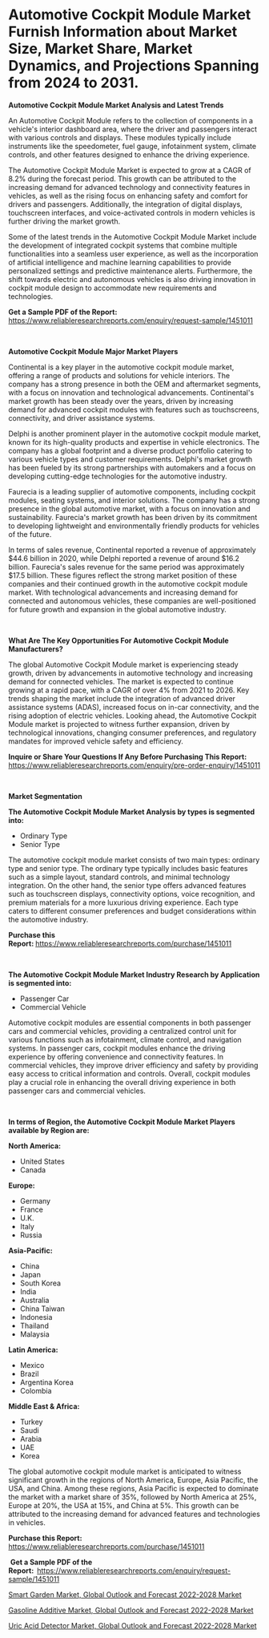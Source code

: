 <p><h1>Automotive Cockpit Module Market Furnish Information about Market Size, Market Share, Market Dynamics, and Projections Spanning from 2024 to 2031.</h1></p><p><strong>Automotive Cockpit Module Market Analysis and Latest Trends</strong></p>
<p><p>An Automotive Cockpit Module refers to the collection of components in a vehicle's interior dashboard area, where the driver and passengers interact with various controls and displays. These modules typically include instruments like the speedometer, fuel gauge, infotainment system, climate controls, and other features designed to enhance the driving experience.</p><p>The Automotive Cockpit Module Market is expected to grow at a CAGR of 8.2% during the forecast period. This growth can be attributed to the increasing demand for advanced technology and connectivity features in vehicles, as well as the rising focus on enhancing safety and comfort for drivers and passengers. Additionally, the integration of digital displays, touchscreen interfaces, and voice-activated controls in modern vehicles is further driving the market growth.</p><p>Some of the latest trends in the Automotive Cockpit Module Market include the development of integrated cockpit systems that combine multiple functionalities into a seamless user experience, as well as the incorporation of artificial intelligence and machine learning capabilities to provide personalized settings and predictive maintenance alerts. Furthermore, the shift towards electric and autonomous vehicles is also driving innovation in cockpit module design to accommodate new requirements and technologies.</p></p>
<p><strong>Get a Sample PDF of the Report:&nbsp;</strong> <a href="https://www.reliableresearchreports.com/enquiry/request-sample/1451011">https://www.reliableresearchreports.com/enquiry/request-sample/1451011</a></p>
<p>&nbsp;</p>
<p><strong>Automotive Cockpit Module Major Market Players</strong></p>
<p><p>Continental is a key player in the automotive cockpit module market, offering a range of products and solutions for vehicle interiors. The company has a strong presence in both the OEM and aftermarket segments, with a focus on innovation and technological advancements. Continental's market growth has been steady over the years, driven by increasing demand for advanced cockpit modules with features such as touchscreens, connectivity, and driver assistance systems.</p><p>Delphi is another prominent player in the automotive cockpit module market, known for its high-quality products and expertise in vehicle electronics. The company has a global footprint and a diverse product portfolio catering to various vehicle types and customer requirements. Delphi's market growth has been fueled by its strong partnerships with automakers and a focus on developing cutting-edge technologies for the automotive industry.</p><p>Faurecia is a leading supplier of automotive components, including cockpit modules, seating systems, and interior solutions. The company has a strong presence in the global automotive market, with a focus on innovation and sustainability. Faurecia's market growth has been driven by its commitment to developing lightweight and environmentally friendly products for vehicles of the future.</p><p>In terms of sales revenue, Continental reported a revenue of approximately $44.6 billion in 2020, while Delphi reported a revenue of around $16.2 billion. Faurecia's sales revenue for the same period was approximately $17.5 billion. These figures reflect the strong market position of these companies and their continued growth in the automotive cockpit module market. With technological advancements and increasing demand for connected and autonomous vehicles, these companies are well-positioned for future growth and expansion in the global automotive industry.</p></p>
<p>&nbsp;</p>
<p><strong>What Are The Key Opportunities For Automotive Cockpit Module Manufacturers?</strong></p>
<p><p>The global Automotive Cockpit Module market is experiencing steady growth, driven by advancements in automotive technology and increasing demand for connected vehicles. The market is expected to continue growing at a rapid pace, with a CAGR of over 4% from 2021 to 2026. Key trends shaping the market include the integration of advanced driver assistance systems (ADAS), increased focus on in-car connectivity, and the rising adoption of electric vehicles. Looking ahead, the Automotive Cockpit Module market is projected to witness further expansion, driven by technological innovations, changing consumer preferences, and regulatory mandates for improved vehicle safety and efficiency.</p></p>
<p><strong>Inquire or Share Your Questions If Any Before Purchasing This Report:</strong> <a href="https://www.reliableresearchreports.com/enquiry/pre-order-enquiry/1451011">https://www.reliableresearchreports.com/enquiry/pre-order-enquiry/1451011</a></p>
<p>&nbsp;</p>
<p><strong>Market Segmentation</strong></p>
<p><strong>The Automotive Cockpit Module Market Analysis by types is segmented into:</strong></p>
<p><ul><li>Ordinary Type</li><li>Senior Type</li></ul></p>
<p><p>The automotive cockpit module market consists of two main types: ordinary type and senior type. The ordinary type typically includes basic features such as a simple layout, standard controls, and minimal technology integration. On the other hand, the senior type offers advanced features such as touchscreen displays, connectivity options, voice recognition, and premium materials for a more luxurious driving experience. Each type caters to different consumer preferences and budget considerations within the automotive industry.</p></p>
<p><strong>Purchase this Report:&nbsp;</strong><a href="https://www.reliableresearchreports.com/purchase/1451011">https://www.reliableresearchreports.com/purchase/1451011</a></p>
<p>&nbsp;</p>
<p><strong>The Automotive Cockpit Module Market Industry Research by Application is segmented into:</strong></p>
<p><ul><li>Passenger Car</li><li>Commercial Vehicle</li></ul></p>
<p><p>Automotive cockpit modules are essential components in both passenger cars and commercial vehicles, providing a centralized control unit for various functions such as infotainment, climate control, and navigation systems. In passenger cars, cockpit modules enhance the driving experience by offering convenience and connectivity features. In commercial vehicles, they improve driver efficiency and safety by providing easy access to critical information and controls. Overall, cockpit modules play a crucial role in enhancing the overall driving experience in both passenger cars and commercial vehicles.</p></p>
<p>&nbsp;</p>
<p><strong>In terms of Region, the Automotive Cockpit Module Market Players available by Region are:</strong></p>
<p>
    <p> <strong> North America: </strong>
        <ul>
            <li>United States</li>
            <li>Canada</li>
        </ul>
        </p> 
    <p> <strong> Europe: </strong>
        <ul>
            <li>Germany</li>
            <li>France</li>
            <li>U.K.</li>
            <li>Italy</li>
            <li>Russia</li>
        </ul>
        </p> 
    <p> <strong> Asia-Pacific: </strong>
        <ul>
            <li>China</li>
            <li>Japan</li>
            <li>South Korea</li>
            <li>India</li>
            <li>Australia</li>
            <li>China Taiwan</li>
            <li>Indonesia</li>
            <li>Thailand</li>
            <li>Malaysia</li>
        </ul>
        </p> 
    <p> <strong> Latin America: </strong>
        <ul>
            <li>Mexico</li>
            <li>Brazil</li>
            <li>Argentina Korea</li>
            <li>Colombia</li>
        </ul>
        </p> 
    <p> <strong> Middle East & Africa: </strong>
        <ul>
            <li>Turkey</li>
            <li>Saudi</li>
            <li>Arabia</li>
            <li>UAE</li>
            <li>Korea</li>
        </ul>
    </p>
    </p>
<p><p>The global automotive cockpit module market is anticipated to witness significant growth in the regions of North America, Europe, Asia Pacific, the USA, and China. Among these regions, Asia Pacific is expected to dominate the market with a market share of 35%, followed by North America at 25%, Europe at 20%, the USA at 15%, and China at 5%. This growth can be attributed to the increasing demand for advanced features and technologies in vehicles.</p></p>
<p><strong>Purchase this Report: </strong><a href="https://www.reliableresearchreports.com/purchase/1451011">https://www.reliableresearchreports.com/purchase/1451011</a></p>
<p>&nbsp;<strong>Get a Sample PDF of the Report:&nbsp;&nbsp;</strong><a href="https://www.reliableresearchreports.com/enquiry/request-sample/1451011">https://www.reliableresearchreports.com/enquiry/request-sample/1451011</a></p>
<p><strong></strong></p>
<p><p><a href="https://view.publitas.com/reportprime-1/smart-garden-market-global-outlook-and-forecast-2022-2028-market-challenges-opportunities-and-growth-drivers-and-major-market-players-forecasted-for-period-from-2023-2030/">Smart Garden Market, Global Outlook and Forecast 2022-2028 Market</a></p><p><a href="https://view.publitas.com/reportprime-1/gasoline-additive-market-global-outlook-and-forecast-2022-2028-market-size-share-trends-analysis-report-by-application-regional-outlook-competitive-strategies-and-segment-forecasts-2023-2030/">Gasoline Additive Market, Global Outlook and Forecast 2022-2028 Market</a></p><p><a href="https://view.publitas.com/reportprime-1/uric-acid-detector-market-global-outlook-and-forecast-2022-2028-market-research-report-provides-thorough-industry-overview-which-offers-an-in-depth-analysis-of-product-trends-and-new-market-divisions/">Uric Acid Detector Market, Global Outlook and Forecast 2022-2028 Market</a></p></p>
